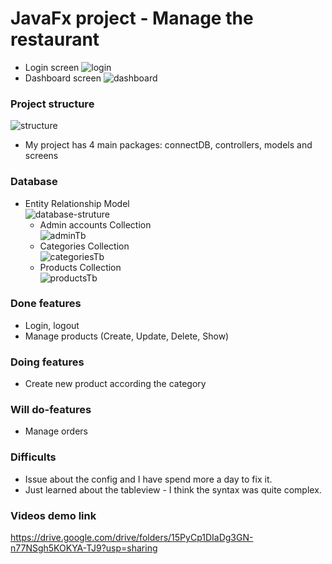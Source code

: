 # JavaFx project - Manage the restaurant

- Login screen
![login](https://user-images.githubusercontent.com/107058157/173638013-d2e372ce-473f-4144-b50a-5f6cf3c091ed.png)
- Dashboard screen
![dashboard](https://user-images.githubusercontent.com/107058157/173638144-658559b2-8dba-47d3-b9a5-bb302ad3d72d.png)
### Project structure
![structure](https://user-images.githubusercontent.com/107058157/173638347-c2717249-c2af-46c7-b9c0-12ff8ad61b14.png)
- My project has 4 main packages: connectDB, controllers, models and screens
### Database
- Entity Relationship Model <br/>
![database-struture](https://user-images.githubusercontent.com/107058157/173638838-a4b24702-a3ce-46ee-a7f3-3711912b1314.png)
  - Admin accounts Collection <br/>
![adminTb](https://user-images.githubusercontent.com/107058157/173639377-e65d2718-c5e2-4191-8e44-eb60b7eb309c.png)
  - Categories Collection <br/>
![categoriesTb](https://user-images.githubusercontent.com/107058157/173639496-aefb2c95-e9a4-4050-9ec2-572b44009c39.png)
  - Products Collection <br/>
![productsTb](https://user-images.githubusercontent.com/107058157/173639594-2839044d-eedc-49e8-976e-7083e14ea14a.png)
### Done features
- Login, logout
- Manage products (Create, Update, Delete, Show)
### Doing features
- Create new product according the category
### Will do-features
- Manage orders
### Difficults
- Issue about the config and I have spend more a day to fix it.
- Just learned about the tableview - I think the syntax was quite complex.
### Videos demo link
https://drive.google.com/drive/folders/15PyCp1DIaDg3GN-n77NSgh5KOKYA-TJ9?usp=sharing

